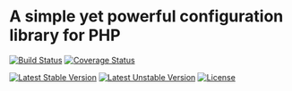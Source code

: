 # A simple yet powerful configuration library for PHP

[![Build Status](https://travis-ci.org/jannisfink/config.svg?branch=master)](https://travis-ci.org/jannisfink/config) [![Coverage Status](https://coveralls.io/repos/github/jannisfink/config/badge.svg?branch=master)](https://coveralls.io/github/jannisfink/config?branch=master)

[![Latest Stable Version](https://poser.pugx.org/fink/config/v/stable)](https://packagist.org/packages/fink/config) [![Latest Unstable Version](https://poser.pugx.org/fink/config/v/unstable)](https://packagist.org/packages/fink/config) [![License](https://poser.pugx.org/fink/config/license)](https://packagist.org/packages/fink/config)
